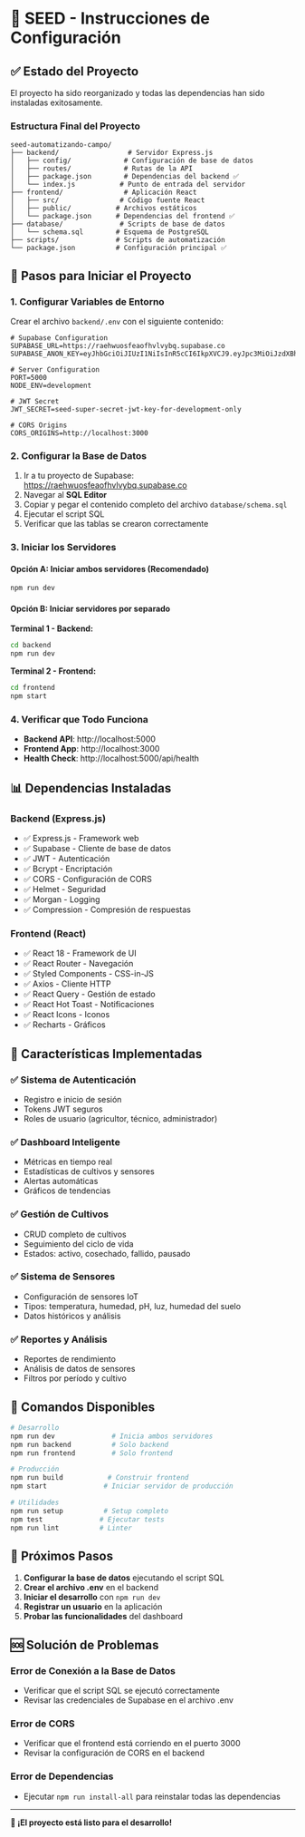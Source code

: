 # 🌱 SEED - Instrucciones de Configuración

## ✅ Estado del Proyecto

El proyecto ha sido reorganizado y todas las dependencias han sido instaladas exitosamente.

### Estructura Final del Proyecto

```
seed-automatizando-campo/
├── backend/                 # Servidor Express.js
│   ├── config/             # Configuración de base de datos
│   ├── routes/             # Rutas de la API
│   ├── package.json        # Dependencias del backend ✅
│   └── index.js           # Punto de entrada del servidor
├── frontend/               # Aplicación React
│   ├── src/               # Código fuente React
│   ├── public/           # Archivos estáticos
│   └── package.json      # Dependencias del frontend ✅
├── database/              # Scripts de base de datos
│   └── schema.sql        # Esquema de PostgreSQL
├── scripts/              # Scripts de automatización
└── package.json          # Configuración principal ✅
```

## 🚀 Pasos para Iniciar el Proyecto

### 1. Configurar Variables de Entorno

Crear el archivo `backend/.env` con el siguiente contenido:

```env
# Supabase Configuration
SUPABASE_URL=https://raehwuosfeaofhvlvybq.supabase.co
SUPABASE_ANON_KEY=eyJhbGciOiJIUzI1NiIsInR5cCI6IkpXVCJ9.eyJpc3MiOiJzdXBhYmFzZSIsInJlZiI6InJhZWh3dW9zZmVhb2Zodmx2eWJxIiwicm9sZSI6ImFub24iLCJpYXQiOjE3NTk2MDk3MDMsImV4cCI6MjA3NTE4NTcwM30.XmlhpppCuUA9yzRSRu1afo3l5gogsCkxhIag1sRRdOk

# Server Configuration
PORT=5000
NODE_ENV=development

# JWT Secret
JWT_SECRET=seed-super-secret-jwt-key-for-development-only

# CORS Origins
CORS_ORIGINS=http://localhost:3000
```

### 2. Configurar la Base de Datos

1. Ir a tu proyecto de Supabase: https://raehwuosfeaofhvlvybq.supabase.co
2. Navegar al **SQL Editor**
3. Copiar y pegar el contenido completo del archivo `database/schema.sql`
4. Ejecutar el script SQL
5. Verificar que las tablas se crearon correctamente

### 3. Iniciar los Servidores

#### Opción A: Iniciar ambos servidores (Recomendado)
```bash
npm run dev
```

#### Opción B: Iniciar servidores por separado

**Terminal 1 - Backend:**
```bash
cd backend
npm run dev
```

**Terminal 2 - Frontend:**
```bash
cd frontend
npm start
```

### 4. Verificar que Todo Funciona

- **Backend API**: http://localhost:5000
- **Frontend App**: http://localhost:3000
- **Health Check**: http://localhost:5000/api/health

## 📊 Dependencias Instaladas

### Backend (Express.js)
- ✅ Express.js - Framework web
- ✅ Supabase - Cliente de base de datos
- ✅ JWT - Autenticación
- ✅ Bcrypt - Encriptación
- ✅ CORS - Configuración de CORS
- ✅ Helmet - Seguridad
- ✅ Morgan - Logging
- ✅ Compression - Compresión de respuestas

### Frontend (React)
- ✅ React 18 - Framework de UI
- ✅ React Router - Navegación
- ✅ Styled Components - CSS-in-JS
- ✅ Axios - Cliente HTTP
- ✅ React Query - Gestión de estado
- ✅ React Hot Toast - Notificaciones
- ✅ React Icons - Iconos
- ✅ Recharts - Gráficos

## 🎨 Características Implementadas

### ✅ Sistema de Autenticación
- Registro e inicio de sesión
- Tokens JWT seguros
- Roles de usuario (agricultor, técnico, administrador)

### ✅ Dashboard Inteligente
- Métricas en tiempo real
- Estadísticas de cultivos y sensores
- Alertas automáticas
- Gráficos de tendencias

### ✅ Gestión de Cultivos
- CRUD completo de cultivos
- Seguimiento del ciclo de vida
- Estados: activo, cosechado, fallido, pausado

### ✅ Sistema de Sensores
- Configuración de sensores IoT
- Tipos: temperatura, humedad, pH, luz, humedad del suelo
- Datos históricos y análisis

### ✅ Reportes y Análisis
- Reportes de rendimiento
- Análisis de datos de sensores
- Filtros por período y cultivo

## 🔧 Comandos Disponibles

```bash
# Desarrollo
npm run dev              # Inicia ambos servidores
npm run backend          # Solo backend
npm run frontend         # Solo frontend

# Producción
npm run build           # Construir frontend
npm start              # Iniciar servidor de producción

# Utilidades
npm run setup          # Setup completo
npm test              # Ejecutar tests
npm run lint          # Linter
```

## 🎯 Próximos Pasos

1. **Configurar la base de datos** ejecutando el script SQL
2. **Crear el archivo .env** en el backend
3. **Iniciar el desarrollo** con `npm run dev`
4. **Registrar un usuario** en la aplicación
5. **Probar las funcionalidades** del dashboard

## 🆘 Solución de Problemas

### Error de Conexión a la Base de Datos
- Verificar que el script SQL se ejecutó correctamente
- Revisar las credenciales de Supabase en el archivo .env

### Error de CORS
- Verificar que el frontend está corriendo en el puerto 3000
- Revisar la configuración de CORS en el backend

### Error de Dependencias
- Ejecutar `npm run install-all` para reinstalar todas las dependencias

---

**🌱 ¡El proyecto está listo para el desarrollo!**
